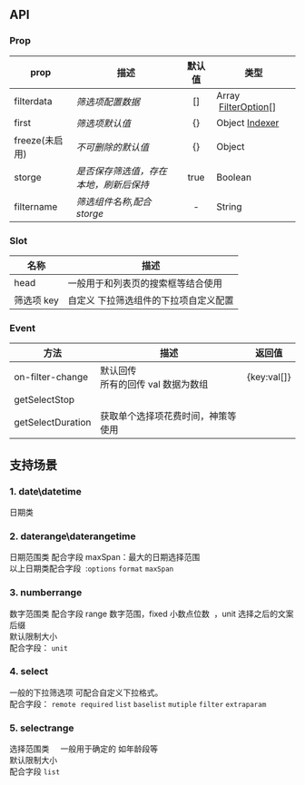 ## API

### Prop

| prop           | 描述                                   | 默认值 | 类型                                    |
| -------------- | -------------------------------------- | :----: | --------------------------------------- |
| filterdata     | _筛选项配置数据_                       |   []   | Array   [FilterOption](#FilterOption)[] |
| first          | _筛选项默认值_                         |   {}   | Object [Indexer](#first)                |
| freeze(未启用) | _不可删除的默认值_                     |   {}   | Object                                  |
| storge         | _是否保存筛选值，存在本地，刷新后保持_ |  true  | Boolean                                 |
| filtername     | _筛选组件名称,配合 storge_             |   -    | String                                  |

### Slot

| 名称       | 描述                                  |
| ---------- | ------------------------------------- |
| head       | 一般用于和列表页的搜索框等结合使用    |
| 筛选项 key | 自定义 下拉筛选组件的下拉项自定义配置 |

### Event

| 方法              | 描述                                    | 返回值      |
| ----------------- | --------------------------------------- | ----------- |
| on-filter-change  | 默认回传<br />所有的回传 val 数据为数组 | {key:val[]} |
| getSelectStop     |                                         |             |
| getSelectDuration | 获取单个选择项花费时间，神策等使用      |             |

## 支持场景

### 1. date\datetime

日期类
<a name="TACui"></a>

### 2. daterange\daterangetime

日期范围类 配合字段 maxSpan：最大的日期选择范围<br />以上日期类配合字段  :`options` `format` `maxSpan` 
<a name="de6xq"></a>

### 3. numberrange

数字范围类 配合字段 range 数字范围，fixed 小数点位数  ，unit 选择之后的文案后缀<br />默认限制大小  <br />配合字段： `unit`  
<a name="ix2hU"></a>

### 4. select

一般的下拉筛选项 可配合自定义下拉格式。<br />配合字段： `remote`  `required` `list` `baselist` `mutiple` `filter` `extraparam` 
<a name="8aPqP"></a>

### 5. selectrange

选择范围类     一般用于确定的 如年龄段等<br />默认限制大小<br />配合字段 `list` <br />
